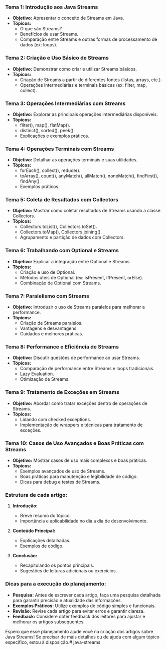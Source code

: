 ### **Tema 1: Introdução aos Java Streams**

- **Objetivo:** Apresentar o conceito de Streams em Java.
- **Tópicos:**
    - O que são Streams?
    - Benefícios de usar Streams.
    - Comparação entre Streams e outras formas de processamento de dados (ex: loops).

### **Tema 2: Criação e Uso Básico de Streams**

- **Objetivo:** Demonstrar como criar e utilizar Streams básicos.
- **Tópicos:**
    - Criação de Streams a partir de diferentes fontes (listas, arrays, etc.).
    - Operações intermediárias e terminais básicas (ex: filter, map, collect).

### **Tema 3: Operações Intermediárias com Streams**

- **Objetivo:** Explorar as principais operações intermediárias disponíveis.
- **Tópicos:**
    - filter(), map(), flatMap().
    - distinct(), sorted(), peek().
    - Explicações e exemplos práticos.

### **Tema 4: Operações Terminais com Streams**

- **Objetivo:** Detalhar as operações terminais e suas utilidades.
- **Tópicos:**
    - forEach(), collect(), reduce().
    - toArray(), count(), anyMatch(), allMatch(), noneMatch(), findFirst(), findAny().
    - Exemplos práticos.

### **Tema 5: Coleta de Resultados com Collectors**

- **Objetivo:** Mostrar como coletar resultados de Streams usando a classe Collectors.
- **Tópicos:**
    - Collectors.toList(), Collectors.toSet().
    - Collectors.toMap(), Collectors.joining().
    - Agrupamento e partição de dados com Collectors.

### **Tema 6: Trabalhando com Optional e Streams**

- **Objetivo:** Explicar a integração entre Optional e Streams.
- **Tópicos:**
    - Criação e uso de Optional.
    - Métodos úteis de Optional (ex: isPresent, ifPresent, orElse).
    - Combinação de Optional com Streams.

### **Tema 7: Paralelismo com Streams**

- **Objetivo:** Introduzir o uso de Streams paralelos para melhorar a performance.
- **Tópicos:**
    - Criação de Streams paralelos.
    - Vantagens e desvantagens.
    - Cuidados e melhores práticas.

### **Tema 8: Performance e Eficiência de Streams**

- **Objetivo:** Discutir questões de performance ao usar Streams.
- **Tópicos:**
    - Comparação de performance entre Streams e loops tradicionais.
    - Lazy Evaluation.
    - Otimização de Streams.

### **Tema 9: Tratamento de Exceções em Streams**

- **Objetivo:** Abordar como tratar exceções dentro de operações de Streams.
- **Tópicos:**
    - Lidando com checked exceptions.
    - Implementação de wrappers e técnicas para tratamento de exceções.

### **Tema 10: Casos de Uso Avançados e Boas Práticas com Streams**

- **Objetivo:** Mostrar casos de uso mais complexos e boas práticas.
- **Tópicos:**
    - Exemplos avançados de uso de Streams.
    - Boas práticas para manutenção e legibilidade de código.
    - Dicas para debug e testes de Streams.

### **Estrutura de cada artigo:**

1. **Introdução:**
    - Breve resumo do tópico.
    - Importância e aplicabilidade no dia a dia de desenvolvimento.

2. **Conteúdo Principal:**
    - Explicações detalhadas.
    - Exemplos de código.

3. **Conclusão:**
    - Recapitulando os pontos principais.
    - Sugestões de leituras adicionais ou exercícios.

### **Dicas para a execução do planejamento:**

- **Pesquisa:** Antes de escrever cada artigo, faça uma pesquisa detalhada para garantir precisão e atualidade das
  informações.
- **Exemplos Práticos:** Utilize exemplos de código simples e funcionais.
- **Revisão:** Revise cada artigo para evitar erros e garantir clareza.
- **Feedback:** Considere obter feedback dos leitores para ajustar e melhorar os artigos subsequentes.

Espero que esse planejamento ajude você na criação dos artigos sobre Java Streams! Se precisar de mais detalhes ou de
ajuda com algum tópico específico, estou à disposição.#   j a v a - s t r e a m s  
 